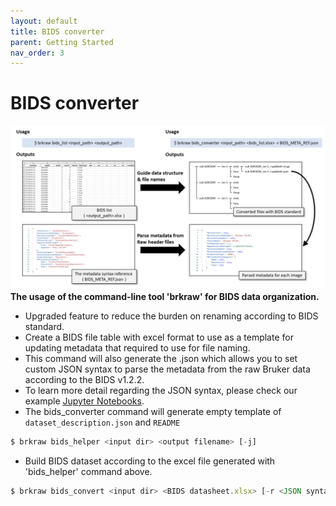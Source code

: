 ```yaml
---
layout: default
title: BIDS converter
parent: Getting Started
nav_order: 3
---
```


# BIDS converter
![brkraw bids](../imgs/brkraw_bids_conv.png)
**The usage of the command-line tool 'brkraw' for BIDS data organization.**

- Upgraded feature to reduce the burden on renaming according to BIDS standard.
- Create a BIDS file table with excel format to use as a template for updating metadata 
that required to use for file naming.
- This command will also generate the <output filename>.json which allows you to set 
custom JSON syntax to parse the metadata from the raw Bruker data according to the BIDS v1.2.2.
- To learn more detail regarding the JSON syntax, please check our example
[Jupyter Notebooks](https://github.com/brkraw/bruker/blob/master/examples/BrkRaw_PythonAPI.ipynb).
- The bids_converter command will generate empty template of `dataset_description.json` and `README`



```js
$ brkraw bids_helper <input dir> <output filename> [-j]
```

- Build BIDS dataset according to the excel file generated with 'bids_helper' command above.

```js
$ brkraw bids_convert <input dir> <BIDS datasheet.xlsx> [-r <JSON syntax template.json>] [-o <output dir>]
```
